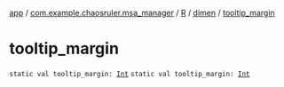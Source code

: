 [app](../../../index.md) / [com.example.chaosruler.msa_manager](../../index.md) / [R](../index.md) / [dimen](index.md) / [tooltip_margin](.)

# tooltip_margin

`static val tooltip_margin: `[`Int`](https://kotlinlang.org/api/latest/jvm/stdlib/kotlin/-int/index.html)
`static val tooltip_margin: `[`Int`](https://kotlinlang.org/api/latest/jvm/stdlib/kotlin/-int/index.html)